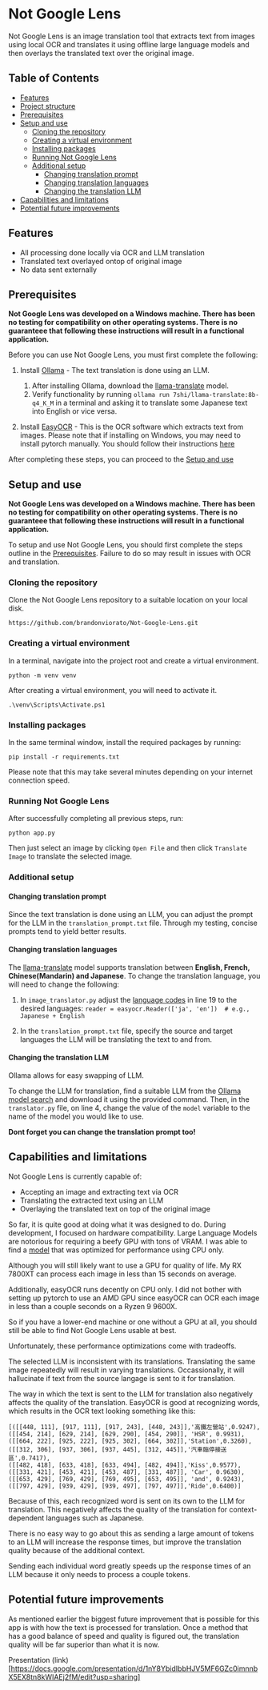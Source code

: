 # Not Google Lens

Not Google Lens is an image translation tool that extracts text from images using local OCR and translates it using offline large language models and then overlays the translated text over the original image.

## Table of Contents
- [Features](#features)
- [Project structure](#project-structure)
- [Prerequisites](#prerequisites)
- [Setup and use](#setup-and-use)
    - [Cloning the repository](#cloning-the-repository)
    - [Creating a virtual environment](#creating-a-virtual-environment)
    - [Installing packages](#installing-packages)
    - [Running Not Google Lens](#running-not-google-lens)
    - [Additional setup](#additional-setup)
        - [Changing translation prompt](#changing-translation-prompt)
        - [Changing translation languages](#changing-translation-languages)
        - [Changing the translation LLM](#changing-the-translation-llm)
- [Capabilities and limitations](#capabilities-and-limitations)
- [Potential future improvements](#potential-future-improvements)

## Features

- All processing done locally via OCR and LLM translation
- Translated text overlayed ontop of original image
- No data sent externally

## Prerequisites

**Not Google Lens was developed on a Windows machine. There has been no testing for compatibility on other operating systems. There is no guaranteee that following these instructions will result in a functional application.**

Before you can use Not Google Lens, you must first complete the following:

1. Install [Ollama](https://ollama.com/download) - The text translation is done using an LLM.
    1. After installing Ollama, download the [llama-translate](https://ollama.com/7shi/llama-translate) model.
    2. Verify functionality by running `ollama run 7shi/llama-translate:8b-q4_K_M` in a terminal and asking it to translate some Japanese text into English or vice versa.

2. Install [EasyOCR](https://www.jaided.ai/easyocr/install/) - This is the OCR software which extracts text from images. Please note that if installing on Windows, you may need to install pytorch manually. You should follow their instructions [here](https://pytorch.org/get-started/locally/)

After completing these steps, you can proceed to the [Setup and use](#setup-and-use)

## Setup and use

**Not Google Lens was developed on a Windows machine. There has been no testing for compatibility on other operating systems. There is no guaranteee that following these instructions will result in a functional application.**

To setup and use Not Google Lens, you should first complete the steps outline in the [Prerequisites](#prerequisites). Failure to do so may result in issues with OCR and translation.

### Cloning the repository

Clone the Not Google Lens repository to a suitable location on your local disk.

```https://github.com/brandonviorato/Not-Google-Lens.git```

### Creating a virtual environment

In a terminal, navigate into the project root and create a virtual environment.

```python -m venv venv```

After creating a virtual environment, you will need to activate it.

```.\venv\Scripts\Activate.ps1```

### Installing packages

In the same terminal window, install the required packages by running:

```pip install -r requirements.txt```

Please note that this may take several minutes depending on your internet connection speed.

### Running Not Google Lens

After successfully completing all previous steps, run:

```python app.py```

Then just select an image by clicking `Open File` and then click `Translate Image` to translate the selected image.

### Additional setup

#### Changing translation prompt

Since the text translation is done using an LLM, you can adjust the prompt for the LLM in the `translation_prompt.txt` file. Through my testing, concise prompts tend to yield better results.

#### Changing translation languages

The [llama-translate](https://ollama.com/7shi/llama-translate) model supports translation between **English, French, Chinese(Mandarin) and Japanese**. To change the translation language, you will need to change the following:

1. In `image_translator.py` adjust the [language codes](https://www.jaided.ai/easyocr/) in line 19 to the desired languages: ```reader = easyocr.Reader(['ja', 'en'])  # e.g., Japanese + English```

2. In the `translation_prompt.txt` file, specify the source and target languages the LLM will be translating the text to and from.

#### Changing the translation LLM

Ollama allows for easy swapping of LLM.

To change the LLM for translation, find a suitable LLM from the [Ollama model search](https://ollama.com/search) and download it using the provided command. Then, in the `translator.py` file, on line 4, change the value of the `model` variable to the name of the model you would like to use.

**Dont forget you can change the translation prompt too!**

## Capabilities and limitations

Not Google Lens is currently capable of:

- Accepting an image and extracting text via OCR
- Translating the extracted text using an LLM
- Overlaying the translated text on top of the original image

So far, it is quite good at doing what it was designed to do. During development, I focused on hardware compatibility. Large Language Models are notorious for requiring a beefy GPU with tons of VRAM. I was able to find a [model](https://qiita.com/7shi/items/ae0da373184b82d53fcc#%E5%8B%95%E4%BD%9C%E7%A2%BA%E8%AA%8D) that was optimized for performance using CPU only.

Although you will still likely want to use a GPU for quality of life. My RX 7800XT can process each image in less than 15 seconds on average.

Additionally, easyOCR runs decently on CPU only. I did not bother with setting up pytorch to use an AMD GPU since easyOCR can OCR each image in less than a couple seconds on a Ryzen 9 9600X.

So if you have a lower-end machine or one without a GPU at all, you should still be able to find Not Google Lens usable at best.

Unfortunately, these performance optimizations come with tradeoffs.

The selected LLM is inconsistent with its translations. Translating the same image repeatedly will result in varying translations. Occassionally, it will hallucinate if text from the source langage is sent to it for translation.

The way in which the text is sent to the LLM for translation also negatively affects the quality of the translation. EasyOCR is good at recognizing words, which results in the OCR text looking something like this:

```
[([[448, 111], [917, 111], [917, 243], [448, 243]],'高鐵左營站',0.9247),
([[454, 214], [629, 214], [629, 290], [454, 290]], 'HSR', 0.9931),
([[664, 222], [925, 222], [925, 302], [664, 302]],'Station',0.3260),
([[312, 306], [937, 306], [937, 445], [312, 445]],'汽車臨停接送區',0.7417),
([[482, 418], [633, 418], [633, 494], [482, 494]],'Kiss',0.9577),
([[331, 421], [453, 421], [453, 487], [331, 487]], 'Car', 0.9630),
([[653, 429], [769, 429], [769, 495], [653, 495]], 'and', 0.9243),
([[797, 429], [939, 429], [939, 497], [797, 497]],'Ride',0.6400)]
```

Because of this, each recognized word is sent on its own to the LLM for translation. This negatively affects the quality of the translation for context-dependent languages such as Japanese.

There is no easy way to go about this as sending a large amount of tokens to an LLM will increase the response times, but improve the translation quality because of the additional context.

Sending each individual word greatly speeds up the response times of an LLM because it only needs to process a couple tokens.

## Potential future improvements

As mentioned earlier the biggest future improvement that is possible for this app is with how the text is processed for translation. Once a method that has a good balance of speed and quality is figured out, the translation quality will be far superior than what it is now.

Presentation (link)[https://docs.google.com/presentation/d/1nY8YbidIbbHJV5MF6GZc0imnnbX5EX8tn8kWIAEj2fM/edit?usp=sharing]
